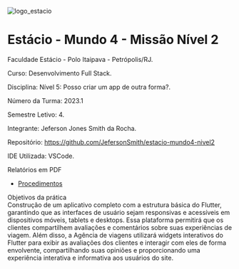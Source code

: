 ![logo_estacio](https://github.com/JefersonSmith/estacio-mundo3-nivel1/assets/123952270/06e97046-048c-44b8-bd22-3dbd7963e864)

<h1>Estácio - Mundo 4 - Missão Nível 2</h1>



Faculdade Estácio - Polo Itaipava - Petrópolis/RJ.
 
Curso: Desenvolvimento Full Stack.
 
Disciplina: Nível 5: Posso criar um app de outra forma?.
 
Número da Turma: 2023.1
 
Semestre Letivo: 4.

Integrante: Jeferson Jones Smith da Rocha.

Repositório: https://github.com/JefersonSmith/estacio-mundo4-nivel2

IDE Utilizada: VSCode.

Relatórios em PDF
* [Procedimentos](https://github.com/JefersonSmith/estacio-mundo4-nivel2/blob/main/Procedimento%20Missao%202.pdf)






Objetivos da prática <br>
Construção de um aplicativo completo com a
estrutura básica do Flutter, garantindo que as interfaces de usuário sejam
responsivas e acessíveis em dispositivos móveis, tablets e desktops. Essa
plataforma permitirá que os clientes compartilhem avaliações e
comentários sobre suas experiências de viagem. Além disso, a Agência de
viagens utilizará widgets interativos do Flutter para exibir as avaliações dos
clientes e interagir com eles de forma envolvente, compartilhando suas
opiniões e proporcionando uma experiência interativa e informativa aos
usuários do site.
